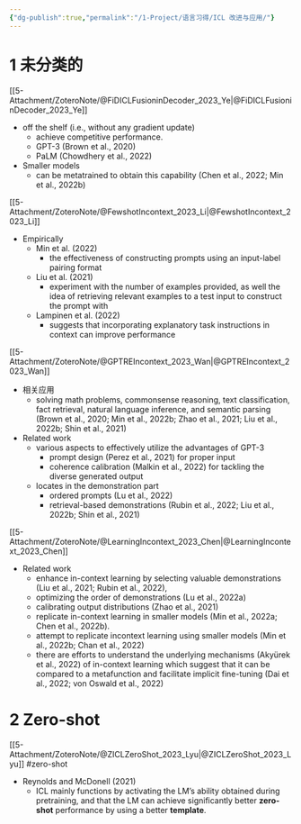 ```yaml
---
{"dg-publish":true,"permalink":"/1-Project/语言习得/ICL 改进与应用/"}
---
```


# 1 未分类的
[[5-Attachment/ZoteroNote/@FiDICLFusioninDecoder_2023_Ye\|@FiDICLFusioninDecoder_2023_Ye]]
- off the shelf (i.e., without any gradient update)
	- achieve competitive performance.
	- GPT-3 (Brown et al., 2020)
	- PaLM (Chowdhery et al., 2022)
- Smaller models
	- can be metatrained to obtain this capability (Chen et al., 2022; Min et al., 2022b)

[[5-Attachment/ZoteroNote/@FewshotIncontext_2023_Li\|@FewshotIncontext_2023_Li]]
- Empirically
	- Min et al. (2022)
		- the effectiveness of constructing prompts using an input-label pairing format
	- Liu et al. (2021)
		- experiment with the number of examples provided, as well the idea of retrieving relevant examples to a test input to construct the prompt with
	- Lampinen et al. (2022)
		- suggests that incorporating explanatory task instructions in context can improve performance

[[5-Attachment/ZoteroNote/@GPTREIncontext_2023_Wan\|@GPTREIncontext_2023_Wan]]
- 相关应用
	- solving math problems, commonsense reasoning, text classification, fact retrieval, natural language inference, and semantic parsing (Brown et al., 2020; Min et al., 2022b; Zhao et al., 2021; Liu et al., 2022b; Shin et al., 2021)
- Related work
	- various aspects to effectively utilize the advantages of GPT-3
		- prompt design (Perez et al., 2021) for proper input
		- coherence calibration (Malkin et al., 2022) for tackling the diverse generated output
	- locates in the demonstration part
		- ordered prompts (Lu et al., 2022)
		- retrieval-based demonstrations (Rubin et al., 2022; Liu et al., 2022b; Shin et al., 2021)

[[5-Attachment/ZoteroNote/@LearningIncontext_2023_Chen\|@LearningIncontext_2023_Chen]]
- Related work
	- enhance in-context learning by selecting valuable demonstrations (Liu et al., 2021; Rubin et al., 2022),
	- optimizing the order of demonstrations (Lu et al., 2022a)
	- calibrating output distributions (Zhao et al., 2021)
	- replicate in-context learning in smaller models (Min et al., 2022a; Chen et al., 2022b).
	- attempt to replicate incontext learning using smaller models (Min et al., 2022b; Chan et al., 2022)
	- there are efforts to understand the underlying mechanisms (Akyürek et al., 2022) of in-context learning which suggest that it can be compared to a metafunction and facilitate implicit fine-tuning (Dai et al., 2022; von Oswald et al., 2022)
# 2 Zero-shot
[[5-Attachment/ZoteroNote/@ZICLZeroShot_2023_Lyu\|@ZICLZeroShot_2023_Lyu]] #zero-shot
- Reynolds and McDonell (2021)
	- ICL mainly functions by activating the LM’s ability obtained during pretraining, and that the LM can achieve significantly better **zero-shot** performance by using a better **template**.




